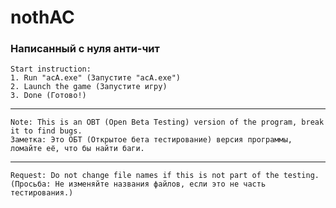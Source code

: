 # nothAC
### Написанный с нуля анти-чит

```
Start instruction:
1. Run "acA.exe" (Запустите "acA.exe")
2. Launch the game (Запустите игру)
3. Done (Готово!)
```
----------------------------------------------------------------------------------
```
Note: This is an OBT (Open Beta Testing) version of the program, break it to find bugs.
Заметка: Это ОБТ (Открытое бета тестирование) версия программы, ломайте её, что бы найти баги.
```
----------------------------------------------------------------------------------
```
Request: Do not change file names if this is not part of the testing. 
(Просьба: Не изменяйте названия файлов, если это не часть тестирования.)
```
